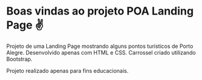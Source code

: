 # Boas vindas ao projeto POA Landing Page ✌️

Projeto de uma Landing Page mostrando alguns pontos turísticos de Porto Alegre. Desenvolvido apenas com HTML e CSS. Carrossel criado utilizando Bootstrap.

Projeto realizado apenas para fins educacionais.
